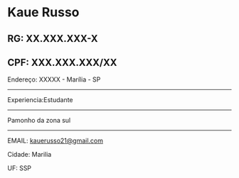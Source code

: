 # Kaue Russo
  
RG: XX.XXX.XXX-X
---
CPF: XXX.XXX.XXX/XX
---

Endereço: XXXXX - Marília - SP

---


Experiencia:Estudante

---

Pamonho da zona sul
 
 ---
 
 EMAIL: kauerusso21@gmail.com

 Cidade: Marilia

 UF: SSP
